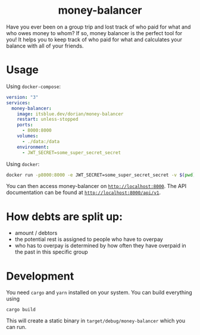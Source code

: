 <h1 align="center">
    money-balancer
</h1>

Have you ever been on a group trip and lost track of who paid for what and who owes money to whom? If so, money balancer is the perfect tool for you! It helps you to keep track of who paid for what and calculates your balance with all of your friends.

# Usage

Using `docker-compose`:
```yaml
version: "3"
services:
  money-balancer:
    image: itsblue.dev/dorian/money-balancer
    restart: unless-stopped
    ports:
      - 8000:8000
    volumes:
      - ./data:/data
    environment:
      - JWT_SECRET=some_super_secret_secret
```

Using `docker`:
```bash
docker run -p8000:8000 -e JWT_SECRET=some_super_secret_secret -v $(pwd)/data:/data money-balancer
```

You can then access money-balancer on [`http://localhost:8000`](http://localhost:8000). The API documentation can be found at [`http://localhost:8000/api/v1`](http://localhost:8000/api/v1).

# How debts are split up:

- amount / debtors
- the potential rest is assigned to people who have to overpay
- who has to overpay is determined by how often they have overpaid in the past in this specific group

# Development

You need `cargo` and `yarn` installed on your system. You can build everything using

```
cargo build
```

This will create a static binary in `target/debug/money-balancer` which you can run.